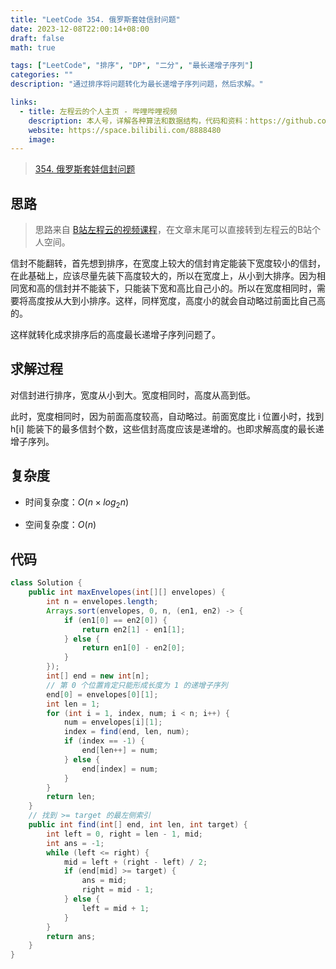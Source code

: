 ```yaml
---
title: "LeetCode 354. 俄罗斯套娃信封问题"
date: 2023-12-08T22:00:14+08:00
draft: false
math: true

tags: ["LeetCode", "排序", "DP", "二分", "最长递增子序列"]
categories: ""
description: "通过排序将问题转化为最长递增子序列问题，然后求解。"

links:
  - title: 左程云的个人主页 - 哔哩哔哩视频
    description: 本人号，详解各种算法和数据结构，代码和资料：https://github.com/algorithmzuo
    website: https://space.bilibili.com/8888480
    image: 
---
```


> [354. 俄罗斯套娃信封问题](https://leetcode.cn/problems/russian-doll-envelopes/)

## 思路

> 思路来自 [B站左程云的视频课程](https://www.bilibili.com/video/BV1ne411D7CQ/)，在文章末尾可以直接转到左程云的B站个人空间。

信封不能翻转，首先想到排序，在宽度上较大的信封肯定能装下宽度较小的信封，在此基础上，应该尽量先装下高度较大的，所以在宽度上，从小到大排序。因为相同宽和高的信封并不能装下，只能装下宽和高比自己小的。所以在宽度相同时，需要将高度按从大到小排序。这样，同样宽度，高度小的就会自动略过前面比自己高的。

这样就转化成求排序后的高度最长递增子序列问题了。

## 求解过程

对信封进行排序，宽度从小到大。宽度相同时，高度从高到低。

此时，宽度相同时，因为前面高度较高，自动略过。前面宽度比 i 位置小时，找到 h[i] 能装下的最多信封个数，这些信封高度应该是递增的。也即求解高度的最长递增子序列。

## 复杂度

- 时间复杂度：$O(n \times log_2n)$

- 空间复杂度：$O(n)$

## 代码

```java
class Solution {
    public int maxEnvelopes(int[][] envelopes) {
        int n = envelopes.length;
        Arrays.sort(envelopes, 0, n, (en1, en2) -> {
            if (en1[0] == en2[0]) {
                return en2[1] - en1[1];
            } else {
                return en1[0] - en2[0];
            }
        });
        int[] end = new int[n];
        // 第 0 个位置肯定只能形成长度为 1 的递增子序列
        end[0] = envelopes[0][1];
        int len = 1;
        for (int i = 1, index, num; i < n; i++) {
            num = envelopes[i][1];
            index = find(end, len, num);
            if (index == -1) {
                end[len++] = num;
            } else {
                end[index] = num;
            }
        }
        return len;
    }
    // 找到 >= target 的最左侧索引
    public int find(int[] end, int len, int target) {
        int left = 0, right = len - 1, mid;
        int ans = -1;
        while (left <= right) {
            mid = left + (right - left) / 2;
            if (end[mid] >= target) {
                ans = mid;
                right = mid - 1;
            } else {
                left = mid + 1;
            }
        }
        return ans;
    }
}
```